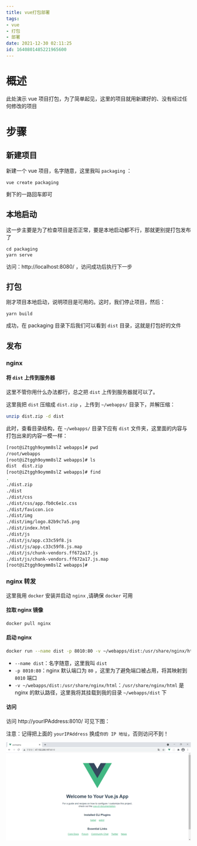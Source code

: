 ```yaml
---
title: vue打包部署
tags: 
- vue
- 打包
- 部署
date: 2021-12-30 02:11:25
id: 1640801485221965600
---
```

# 概述

此处演示 vue 项目打包，为了简单起见，这里的项目就用新建好的、没有经过任何修改的项目

# 步骤

## 新建项目

新建一个 vue 项目，名字随意，这里我叫 `packaging` ：

```
vue create packaging
```

剩下的一路回车即可

## 本地启动

这一步主要是为了检查项目是否正常，要是本地启动都不行，那就更别提打包发布了

```
cd packaging
yarn serve
```

访问：http://localhost:8080/ ，访问成功后执行下一步

## 打包

刚才项目本地启动，说明项目是可用的。这时，我们停止项目，然后：

```
yarn build
```

成功，在 packaging 目录下后我们可以看到 `dist`  目录，这就是打包好的文件

## 发布

### nginx

#### 将 `dist` 上传到服务器

这里不管你用什么办法都行，总之把 `dist` 上传到服务器就可以了。

这里我把 `dist` 压缩成 `dist.zip` ，上传到 `~/webapps/` 目录下，并解压缩：

```sh
unzip dist.zip -d dist
```

此时，查看目录结构，在 `~/webapps/` 目录下应有 `dist` 文件夹，这里面的内容与打包出来的内容一模一样：

```sh
[root@iZtggh9oymm8slZ webapps]# pwd
/root/webapps
[root@iZtggh9oymm8slZ webapps]# ls
dist  dist.zip
[root@iZtggh9oymm8slZ webapps]# find
.
./dist.zip
./dist
./dist/css
./dist/css/app.fb0c6e1c.css
./dist/favicon.ico
./dist/img
./dist/img/logo.82b9c7a5.png
./dist/index.html
./dist/js
./dist/js/app.c33c59f8.js
./dist/js/app.c33c59f8.js.map
./dist/js/chunk-vendors.ff672a17.js
./dist/js/chunk-vendors.ff672a17.js.map
[root@iZtggh9oymm8slZ webapps]# 
```

### nginx 转发

这里我用 `docker` 安装并启动 `nginx`  ,请确保 `docker` 可用

#### 拉取 nginx 镜像

```sh
docker pull nginx
```

#### 启动 nginx

```sh
docker run --name dist -p 8010:80 -v ~/webapps/dist:/usr/share/nginx/html -d nginx
```

- `--name dist`：名字随意，这里我叫 `dist`
- `-p 8010:80`：nginx 默认端口为 `80` ，这里为了避免端口被占用，将其映射到 `8010` 端口
- `-v ~/webapps/dist:/usr/share/nginx/html`：`/usr/share/nginx/html` 是 nginx 的默认路径，这里我将其挂载到我的目录 `~/webapps/dist` 下

#### 访问

访问 http://yourIPAddress:8010/ 可见下图：

注意：记得把上面的 `yourIPAddress` 换成`你的 IP 地址`，否则访问不到！

![image-20210409142949452](assets/images/image-20210409142949452.png)









